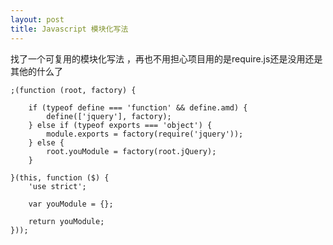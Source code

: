 ```yaml
---
layout: post
title: Javascript 模块化写法
---
```


找了一个可复用的模块化写法 ，再也不用担心项目用的是require.js还是没用还是其他的什么了
<!-- more -->
    ;(function (root, factory) {

        if (typeof define === 'function' && define.amd) {
            define(['jquery'], factory);
        } else if (typeof exports === 'object') {
            module.exports = factory(require('jquery'));
        } else {
            root.youModule = factory(root.jQuery);
        }

    }(this, function ($) {
        'use strict';

        var youModule = {};

        return youModule;
    }));

 